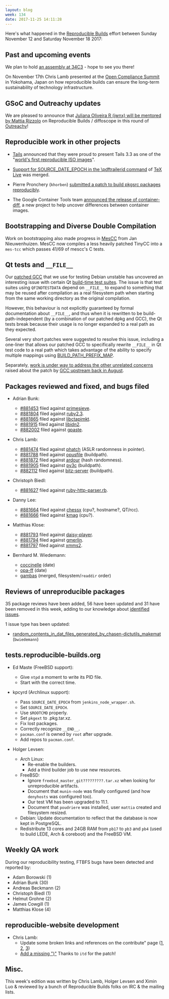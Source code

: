 ```yaml
---
layout: blog
week: 134
date: 2017-11-25 14:11:28
---
```


Here's what happened in the [Reproducible Builds](https://reproducible-builds.org) effort between Sunday November 12 and Saturday November 18 2017:

Past and upcoming events
------------------------

We plan to hold [an assembly at 34C3](https://events.ccc.de/congress/2017/wiki/index.php/Assembly:Reproducible-Builds) - hope to see you there!

On November 17th Chris Lamb presented at the [Open Compliance Summit](http://events.linuxfoundation.org/events/open-compliance-summit/) in Yokohama, Japan on how reproducible builds can ensure the long-term sustainability of technology infrastructure.


GSoC and Outreachy updates
--------------------------

We are pleased to announce that [Juliana Oliveira R (jwnx) will be mentored by
Mattia Rizzolo](https://www.outreachy.org/alums/) on Reproducible Builds /
diffoscope in this round of [Outreachy](https://www.outreachy.org/')!


Reproducible work in other projects
-----------------------------------

* [Tails](https://tails.boum.org) announced that they were proud to present Tails 3.3 as one of the "[world's first reproducible ISO images](https://tails.boum.org/news/reproducible_Tails/)".

* [Support for SOURCE\_DATE\_EPOCH in the \pdftrailerid command](http://tug.org/pipermail/tex-live/2017-November/040794.html) of [TeX Live](https://www.tug.org/texlive/) was merged.

* Pierre Pronchery (`khorben`) [submitted a patch to build pkgsrc packages reproducibly](http://mail-index.netbsd.org/tech-pkg/2017/11/12/msg019018.html).

* The Google Container Tools team [announced the release of container-diff](https://opensource.googleblog.com/2017/11/container-diff-for-comparing-container-images.html), a new project to help uncover differences between container images.


Bootstrapping and Diverse Double Compilation
--------------------------------------------

Work on bootstrapping also made progress in
[MesCC](https://gitlab.com/janneke/mes) from Jan Nieuwenhuizen. MesCC now
compiles a less heavily patched TinyCC into a `mes-tcc` which passes 41/69
of mescc's C tests.


Qt tests and `__FILE__`
-----------------------

Our [patched
GCC](https://tests.reproducible-builds.org/debian/index_repositories.html) that
we use for testing Debian unstable has uncovered an interesting issue with
certain Qt [build-time test
suites](https://bugs.debian.org/cgi-bin/bugreport.cgi?bug=876901). The issue is
that test suites using `QFINDTESTDATA` depend on `__FILE__` to expand to
something that may be reused after compilation as a real filesystem path when
starting from the same working directory as the original compilation.

However, this behaviour is not explicitly guaranteed by formal documentation
about `__FILE__`, and thus when it is rewritten to be build-path-independent (by
a combination of our patched dpkg and GCC), the Qt tests break because their
usage is no longer expanded to a real path as they expected.

Several very short patches were suggested to resolve this issue, including
a one-liner that allows our patched GCC to specifically rewrite `__FILE__` in
Qt test code to a real path which takes advantage of the ability to specify
multiple mappings using [BUILD_PATH_PREFIX_MAP](https://reproducible-builds.org/specs/build-path-prefix-map/).

Separately, [work is under way to address the other unrelated
concerns](https://lists.alioth.debian.org/pipermail/reproducible-builds/Week-of-Mon-20170814/009124.html)
raised about the patch by [GCC upstream back in August](https://gcc.gnu.org/ml/gcc-patches/2017-08/msg00232.html).


Packages reviewed and fixed, and bugs filed
-------------------------------------------


* Adrian Bunk:
    * [#881453](https://bugs.debian.org/881453) filed against [primesieve](https://tracker.debian.org/pkg/primesieve).
    * [#881804](https://bugs.debian.org/881804) filed against [ruby2.3](https://tracker.debian.org/pkg/ruby2.3).
    * [#881865](https://bugs.debian.org/881865) filed against [libctapimkt](https://tracker.debian.org/pkg/libctapimkt).
    * [#881915](https://bugs.debian.org/881915) filed against [libidn2](https://tracker.debian.org/pkg/libidn2).
    * [#882002](https://bugs.debian.org/882002) filed against [gpaste](https://tracker.debian.org/pkg/gpaste).

* Chris Lamb:
    * [#881474](https://bugs.debian.org/881474) filed against [phatch](https://tracker.debian.org/pkg/phatch) (ASLR randomness in pointer).
    * [#881788](https://bugs.debian.org/881788) filed against [opusfile](https://tracker.debian.org/pkg/opusfile) (buildpath).
    * [#881872](https://bugs.debian.org/881872) filed against [ardour](https://tracker.debian.org/pkg/ardour) (hash randomness).
    * [#881905](https://bugs.debian.org/881905) filed against [py3c](https://tracker.debian.org/pkg/py3c) (buildpath).
    * [#882112](https://bugs.debian.org/882112) filed against [bitz-server](https://tracker.debian.org/pkg/bitz-server) (buildpath).

* Christoph Biedl:
    * [#881627](https://bugs.debian.org/881627) filed against [ruby-http-parser.rb](https://tracker.debian.org/pkg/ruby-http-parser.rb).

* Danny Lee:
    * [#881664](https://bugs.debian.org/881664) filed against [chessx](https://tracker.debian.org/pkg/chessx) (cpu?, hostname?, QT/rcc).
    * [#881666](https://bugs.debian.org/881666) filed against [kmag](https://tracker.debian.org/pkg/kmag) (cpu?).

* Matthias Klose:
    * [#881793](https://bugs.debian.org/881793) filed against [daisy-player](https://tracker.debian.org/pkg/daisy-player).
    * [#881794](https://bugs.debian.org/881794) filed against [gmerlin](https://tracker.debian.org/pkg/gmerlin).
    * [#881797](https://bugs.debian.org/881797) filed against [xmms2](https://tracker.debian.org/pkg/xmms2).

* Bernhard M. Wiedemann:
    * [coccinelle](https://github.com/coccinelle/coccinelle/pull/121) (date)
    * [opa-ff](https://github.com/01org/opa-ff/pull/10) (date)
    * [gambas](http://gambaswiki.org/bugtracker/edit?object=BUG.1215) (merged, filesystem/`readdir` order)

Reviews of unreproducible packages
----------------------------------

35 package reviews have been added, 56 have been updated and 31 have been removed in this week,
adding to our knowledge about [identified issues](https://tests.reproducible-builds.org/debian/index_issues.html).

1 issue type has been updated:

- [random\_contents\_in\_dat\_files\_generated\_by\_chasen-dictutils\_makemat](https://anonscm.debian.org/git/reproducible/notes.git/commit/?id=c0b8c1ab) (`bwiedemann`)

tests.reproducible-builds.org
-----------------------------

- Ed Maste (FreeBSD support):
    - Give `ntpd` a moment to write its PID file.
    - Start with the correct time.

- kpcyrd (Archlinux support):
    - Pass `SOURCE_DATE_EPOCH` from `jenkins_node_wrapper.sh`.
    - Set `SOURCE_DATE_EPOCH`.
    - Use `$ROOTCMD` properly.
    - Set `pkgext` to .pkg.tar.xz.
    - Fix lost packages.
    - Correctly recognize `__END__`.
    - `pacman.conf` is owned by `root` after upgrade.
    - Add repos to `pacman.conf`.
    
- Holger Levsen:
    * Arch Linux:
         * Re-enable the builders.
         * Add a third builder job to use new resources.
    * FreeBSD:
         * Ignore `freebsd_master_git?????????.tar.xz` when looking for unreproducible artifacts.
         * Document that `munin-node` was finally configured (and how `denyhosts` was configured too).
         * Our test VM has been upgraded to 11.1.
         * Document that `poudriere` was installed, user `mattia` created and filesystem resized.
    * Debian: Update documentation to reflect that the database is now kept in PostgreSQL.
    * Redistribute 13 cores and 24GB RAM from `pb17` to `pb3` and `pb4` (used to build LEDE, Arch & coreboot) and the FreeBSD VM.

Weekly QA work
--------------

During our reproducibility testing, FTBFS bugs have been detected and reported by:

 - Adam Borowski (1)
 - Adrian Bunk (30)
 - Andreas Beckmann (2)
 - Christoph Biedl (1)
 - Helmut Grohne (2)
 - James Cowgill (1)
 - Matthias Klose (4)

reproducible-website development
--------------------------------

- Chris Lamb:
    - Update some broken links and references on the contribute" page ([1](https://anonscm.debian.org/git/reproducible/reproducible-website.git/commit/?id=e93813f), [2](https://anonscm.debian.org/git/reproducible/reproducible-website.git/commit/?id=18bf322), [3](https://anonscm.debian.org/git/reproducible/reproducible-website.git/commit/?id=65f0dd8))
    - [Add a missing ")"](https://anonscm.debian.org/git/reproducible/reproducible-website.git/commit/?id=d5febee) Thanks to `itd` for the patch!

Misc.
-----

This week's edition was written by Chris Lamb, Holger Levsen and Ximin Luo & reviewed by a bunch of Reproducible Builds folks on IRC & the mailing lists.

